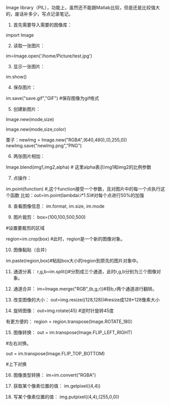 Image library（PIL），功能上，虽然还不能跟Matlab比较，但是还是比较强大的，废话补多少，写点记录笔记。

1. 首先需要导入需要的图像库：

import Image

2. 读取一张图片：

im=Image.open('/home/Picture/test.jpg')

3. 显示一张图片：

im.show()

4. 保存图片：

im.save("save.gif","GIF") #保存图像为gif格式

5. 创建新图片：

Image.new(mode,size)

Image.new(mode,size,color)

栗子：newImg = Image.new("RGBA",(640,480),(0,255,0))
newImg.save("newImg.png","PNG")

6. 两张图片相加：

Image.blend(img1,img2,alpha) # 这里alpha表示img1和img2的比例参数

7. 点操作：

im.point(function) #,这个function接受一个参数，且对图片中的每一个点执行这个函数
比如：out=im.point(lambdai:i*1.5)#对每个点进行50%的加强

8. 查看图像信息：
im.format, im.size, im.mode

9. 图片裁剪：
box=(100,100,500,500)

#设置要裁剪的区域

region=im.crop(box) #此时，region是一个新的图像对象。

10. 图像黏贴（合并）

im.paste(region,box)#粘贴box大小的region到原先的图片对象中。

11. 通道分离：
r,g,b=im.split()#分割成三个通道，此时r,g,b分别为三个图像对象。

12. 通道合并：
im=Image.merge("RGB",(b,g,r))#将b,r两个通道进行翻转。

13. 改变图像的大小：
out=img.resize((128,128))#resize成128*128像素大小

14. 旋转图像：
out=img.rotate(45) #逆时针旋转45度

有更方便的：
region = region.transpose(Image.ROTATE_180）

15. 图像转换：
out = im.transpose(Image.FLIP_LEFT_RIGHT)

#左右对换。

out = im.transpose(Image.FLIP_TOP_BOTTOM)

#上下对换

16. 图像类型转换：
im=im.convert("RGBA")

17. 获取某个像素位置的值：
im.getpixel((4,4))

18. 写某个像素位置的值：
img.putpixel((4,4),(255,0,0))